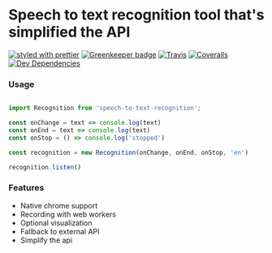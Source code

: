 # Speech to text recognition tool that's simplified the API

[![styled with prettier](https://img.shields.io/badge/styled_with-prettier-ff69b4.svg)](https://github.com/prettier/prettier)
[![Greenkeeper badge](https://badges.greenkeeper.io/puemos/speech-to-text-recognition.svg)](https://greenkeeper.io/)
[![Travis](https://img.shields.io/travis/puemos/speech-to-text-recognition.svg)](https://travis-ci.org/puemos/speech-to-text-recognition)
[![Coveralls](https://img.shields.io/coveralls/puemos/speech-to-text-recognition.svg)](https://coveralls.io/github/puemos/speech-to-text-recognition)
[![Dev Dependencies](https://david-dm.org/puemos/speech-to-text-recognition/dev-status.svg)](www.n.n)


### Usage

```js

import Recognition from 'speech-to-text-recognition';

const onChange = text => console.log(text)
const onEnd = text => console.log(text)
const onStop = () => console.log('stopped')

const recognition = new Recognition(onChange, onEnd, onStop, 'en')

recognition.listen()

```

### Features

- Native chrome support
- Recording with web workers
- Optional visualization
- Fallback to external API
- Simplify the api
